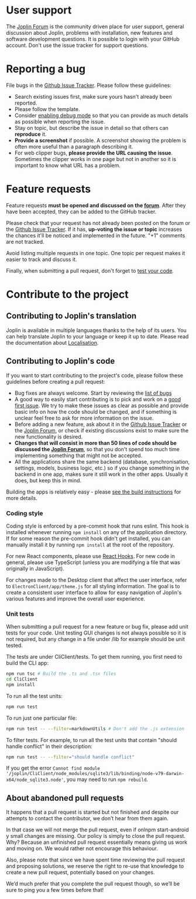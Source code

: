 # User support

The [Joplin Forum](https://discourse.joplinapp.org/) is the community driven place for user support, general discussion about Joplin, problems with installation, new features and software development questions. It is possible to login with your GitHub account. Don't use the issue tracker for support questions.

# Reporting a bug

File bugs in the [Github Issue Tracker](https://github.com/laurent22/joplin/issues?utf8=%E2%9C%93&q=is%3Aissue). Please follow these guidelines:

- Search existing issues first, make sure yours hasn't already been reported.
- Please follow the template.
- Consider [enabling debug mode](https://joplinapp.org/debugging/) so that you can provide as much details as possible when reporting the issue.
- Stay on topic, but describe the issue in detail so that others can **reproduce** it.
- **Provide a screenshot** if possible. A screenshot showing the problem is often more useful than a paragraph describing it.
- For web clipper bugs, **please provide the URL causing the issue**. Sometimes the clipper works in one page but not in another so it is important to know what URL has a problem.

# Feature requests

Feature requests **must be opened and discussed on the [forum](https://discourse.joplinapp.org/c/features)**. After they have been accepted, they can be added to the GitHub tracker.

Please check that your request has not already been posted on the forum or the [Github Issue Tracker](https://github.com/laurent22/joplin/issues?utf8=%E2%9C%93&q=is%3Aissue). If it has, **up-voting the issue or topic** increases the chances it'll be noticed and implemented in the future. "+1" comments are not tracked.

Avoid listing multiple requests in one topic. One topic per request makes it easier to track and discuss it.

Finally, when submitting a pull request, don't forget to [test your code](#unit-tests).

# Contribute to the project

## Contributing to Joplin's translation

Joplin is available in multiple languages thanks to the help of its users. You can help translate Joplin to your language or keep it up to date. Please read the documentation about [Localisation](https://joplinapp.org/#localisation).

## Contributing to Joplin's code

If you want to start contributing to the project's code, please follow these guidelines before creating a pull request: 

- Bug fixes are always welcome. Start by reviewing the [list of bugs](https://github.com/laurent22/joplin/issues?q=is%3Aissue+is%3Aopen+label%3Abug)
- A good way to easily start contributing is to pick and work on a [good first issue](https://github.com/laurent22/joplin/issues?q=is%3Aissue+is%3Aopen+label%3A%22good+first+issue%22). We try to make these issues as clear as possible and provide basic info on how the code should be changed, and if something is unclear feel free to ask for more information on the issue.
- Before adding a new feature, ask about it in the [Github Issue Tracker](https://github.com/laurent22/joplin/issues?utf8=%E2%9C%93&q=is%3Aissue) or the [Joplin Forum](https://discourse.joplinapp.org/), or check if existing discussions exist to make sure the new functionality is desired.
- **Changes that will consist in more than 50 lines of code should be discussed the [Joplin Forum](https://discourse.joplinapp.org/)**, so that you don't spend too much time implementing something that might not be accepted.
- All the applications share the same backend (database, synchronisation, settings, models, business logic, etc.) so if you change something in the backend in one app, makes sure it still work in the other apps. Usually it does, but keep this in mind.

Building the apps is relatively easy - please [see the build instructions](https://github.com/laurent22/joplin/blob/master/BUILD.md) for more details.

### Coding style

Coding style is enforced by a pre-commit hook that runs eslint. This hook is installed whenever running `npm install` on any of the application directory. If for some reason the pre-commit hook didn't get installed, you can manually install it by running `npm install` at the root of the repository.

For new React components, please use [React Hooks](https://reactjs.org/docs/hooks-intro.html). For new code in general, please use TypeScript (unless you are modifying a file that was originally in JavaScript).

For changes made to the Desktop client that affect the user interface, refer to `ElectronClient/app/theme.js` for all styling information. The goal is to create a consistent user interface to allow for easy navigation of Joplin's various features and improve the overall user experience.

### Unit tests

When submitting a pull request for a new feature or bug fix, please add unit tests for your code. Unit testing GUI changes is not always possible so it is not required, but any change in a file under /lib for example should be unit tested.

The tests are under CliClient/tests. To get them running, you first need to build the CLI app:

```sh
npm run tsc # Build the .ts and .tsx files
cd CliClient
npm install
```

To run all the test units:

```sh
npm run test
```

To run just one particular file:

```sh
npm run test -- --filter=markdownUtils # Don't add the .js extension
```

To filter tests. For example, to run all the test units that contain "should handle conflict" in their description:

```sh
npm run test -- --filter="should handle conflict"
```

If you get the error `Cannot find module '/joplin/CliClient/node_modules/sqlite3/lib/binding/node-v79-darwin-x64/node_sqlite3.node'`, you may need to run `npm rebuild`.

## About abandoned pull requests

It happens that a pull request is started but not finished and despite our attempts to contact the contributor, we don’t hear from them again.

In that case we will not merge the pull request, even if onlnpm start-android
y small changes are missing. Our policy is simply to close the pull request. Why? Because an unfinished pull request essentially means giving us work and moving on. We would rather not encourage this behaviour.

Also, please note that since we have spent time reviewing the pull request and proposing solutions, we reserve the right to re-use that knowledge to create a new pull request, potentially based on your changes.

We’d much prefer that you complete the pull request though, so we’ll be sure to ping you a few times before that!
